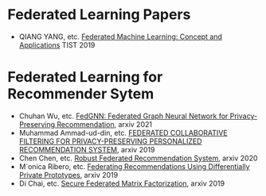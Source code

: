 # Federated Learning Papers
- QIANG YANG, etc. [Federated Machine Learning: Concept and Applications](https://dl.acm.org/doi/pdf/10.1145/3298981?casa_token=RiyP5YPeACwAAAAA:5BOADW7MGODfDD-atyi7mTjFzf9yo4CUYO0prEtbNq-DiBjYsevuGb-OgDNoXH9o4w07uNjQwhI) TIST 2019

# Federated Learning for Recommender Sytem
- Chuhan Wu, etc. [FedGNN: Federated Graph Neural Network for Privacy-Preserving Recommendation](https://arxiv.org/abs/2102.04925), arxiv 2021
- Muhammad Ammad-ud-din, etc. [FEDERATED COLLABORATIVE FILTERING FOR PRIVACY-PRESERVING PERSONALIZED RECOMMENDATION SYSTEM](https://arxiv.org/pdf/1901.09888.pdf), arxiv 2019
- Chen Chen, etc. [Robust Federated Recommendation System](https://arxiv.org/pdf/2006.08259.pdf), arxiv 2020
- M´onica Ribero, etc. [Federating Recommendations Using Differentially Private Prototypes](https://arxiv.org/pdf/2003.00602.pdf), arxiv 2019
- Di Chai, etc. [Secure Federated Matrix Factorization](https://arxiv.org/pdf/1906.05108.pdf), arxiv 2019
